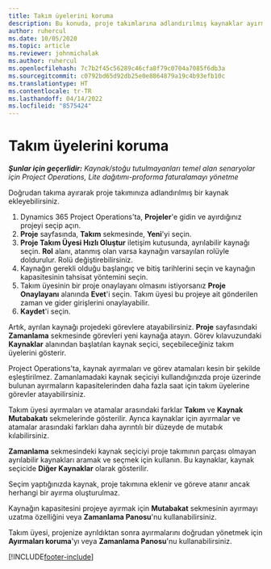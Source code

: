```yaml
---
title: Takım üyelerini koruma
description: Bu konuda, proje takımlarına adlandırılmış kaynaklar ayırma ve bunları görevlere atama hakkında bilgiler sağlanmaktadır.
author: ruhercul
ms.date: 10/05/2020
ms.topic: article
ms.reviewer: johnmichalak
ms.author: ruhercul
ms.openlocfilehash: 7c7b2f45c56289c46cfa8f79c0704a7085f6db3a
ms.sourcegitcommit: c0792bd65d92db25e0e8864879a19c4b93efb10c
ms.translationtype: HT
ms.contentlocale: tr-TR
ms.lasthandoff: 04/14/2022
ms.locfileid: "8575424"
---
```

# <a name="maintain-team-members"></a>Takım üyelerini koruma

_**Şunlar için geçerlidir:** Kaynak/stoğu tutulmayanları temel alan senaryolar için Project Operations, Lite dağıtımı-proforma faturalamayı yönetme_

Doğrudan takıma ayırarak proje takımınıza adlandırılmış bir kaynak ekleyebilirsiniz.

1. Dynamics 365 Project Operations'ta, **Projeler**'e gidin ve ayırdığınız projeyi seçip açın.
2. **Proje** sayfasında, **Takım** sekmesinde, **Yeni**'yi seçin. 
3. **Proje Takım Üyesi Hızlı Oluştur** iletişim kutusunda, ayrılabilir kaynağı seçin. **Rol** alanı, atanmış olan varsa kaynağın varsayılan rolüyle doldurulur. Rolü değiştirebilirsiniz. 
4. Kaynağın gerekli olduğu başlangıç ve bitiş tarihlerini seçin ve kaynağın kapasitesinin tahsisat yöntemini seçin. 
5. Takım üyesinin bir proje onaylayanı olmasını istiyorsanız **Proje Onaylayanı** alanında **Evet**'i seçin. Takım üyesi bu projeye ait gönderilen zaman ve gider girişlerini onaylayabilir. 
6. **Kaydet**'i seçin.

Artık, ayrılan kaynağı projedeki görevlere atayabilirsiniz. **Proje** sayfasındaki **Zamanlama** sekmesinde görevleri yeni kaynağa atayın. Görev kılavuzundaki **Kaynaklar** alanından başlatılan kaynak seçici, seçebileceğiniz takım üyelerini gösterir.


Project Operations'ta, kaynak ayırmaları ve görev atamaları kesin bir şekilde eşleştirilmez. Zamanlamadaki kaynak seçiciyi kullandığınızda proje üzerinde bulunan ayırmaların kapasitelerinden daha fazla saat için takım üyelerine görevler atayabilirsiniz.

Takım üyesi ayırmaları ve atamalar arasındaki farklar **Takım** ve **Kaynak Mutabakatı** sekmelerinde gösterilir. Ayrıca kaynaklar için ayırmalar ve atamalar arasındaki farkları daha ayrıntılı bir düzeyde de mutabık kılabilirsiniz.

**Zamanlama** sekmesindeki kaynak seçiciyi proje takımının parçası olmayan ayrılabilir kaynakları aramak ve seçmek için kullanın. Bu kaynaklar, kaynak seçicide **Diğer Kaynaklar** olarak gösterilir.

Seçim yaptığınızda kaynak, proje takımına eklenir ve göreve atanır ancak herhangi bir ayırma oluşturulmaz.

Kaynağın kapasitesini projeye ayırmak için **Mutabakat** sekmesinin ayırmayı uzatma özelliğini veya **Zamanlama Panosu**'nu kullanabilirsiniz.

Takım üyesi, projenize ayrıldıktan sonra ayırmalarını doğrudan yönetmek için **Ayırmaları koruma**'yı veya **Zamanlama Panosu**'nu kullanabilirsiniz.


[!INCLUDE[footer-include](../includes/footer-banner.md)]